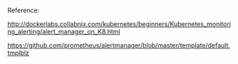 Reference:

http://dockerlabs.collabnix.com/kubernetes/beginners/Kubernetes_monitoring_alerting/alert_manager_on_K8.html

https://github.com/prometheus/alertmanager/blob/master/template/default.tmplblz